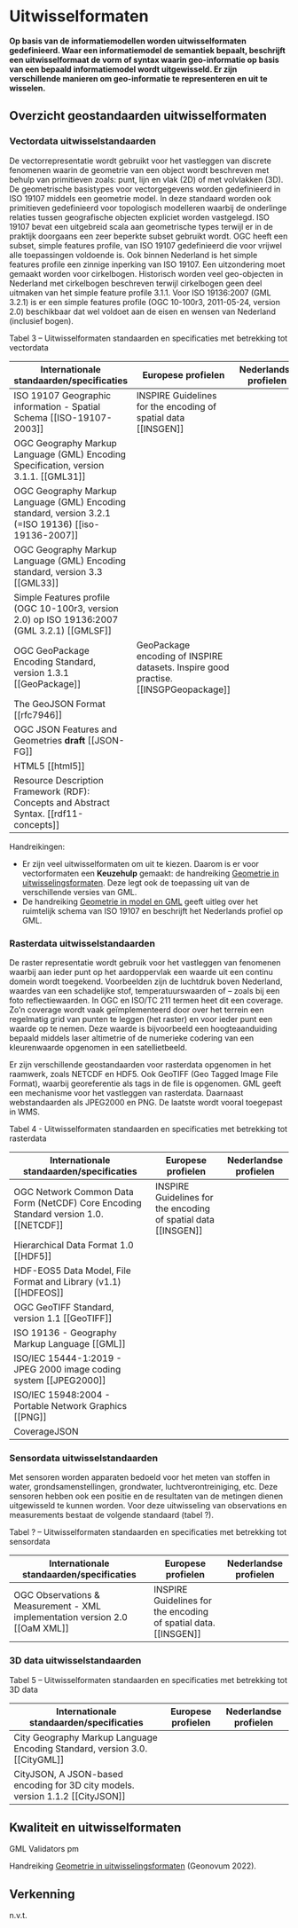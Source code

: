 # Uitwisselformaten

**Op basis van de informatiemodellen worden uitwisselformaten gedefinieerd. Waar
een informatiemodel de semantiek bepaalt, beschrijft een uitwisselformaat de
vorm of syntax waarin geo-informatie op basis van een bepaald informatiemodel
wordt uitgewisseld. Er zijn verschillende manieren om geo-informatie te
representeren en uit te wisselen.**

## Overzicht geostandaarden uitwisselformaten

### Vectordata uitwisselstandaarden

De vectorrepresentatie wordt gebruikt voor het vastleggen van discrete fenomenen
waarin de geometrie van een object wordt beschreven met behulp van primitieven
zoals: punt, lijn en vlak (2D) of met volvlakken (3D). De geometrische
basistypes voor vectorgegevens worden gedefinieerd in ISO 19107 middels een
geometrie model. In deze standaard worden ook primitieven gedefinieerd voor
topologisch modelleren waarbij de onderlinge relaties tussen geografische
objecten expliciet worden vastgelegd. ISO 19107 bevat een uitgebreid scala aan
geometrische types terwijl er in de praktijk doorgaans een zeer beperkte subset
gebruikt wordt. OGC heeft een subset, simple features profile, van ISO 19107
gedefinieerd die voor vrijwel alle toepassingen voldoende is. Ook binnen
Nederland is het simple features profile een zinnige inperking van ISO 19107.
Een uitzondering moet gemaakt worden voor cirkelbogen. Historisch worden veel
geo-objecten in Nederland met cirkelbogen beschreven terwijl cirkelbogen geen
deel uitmaken van het simple feature profile 3.1.1. Voor ISO 19136:2007 (GML
3.2.1) is er een simple features profile (OGC 10-100r3, 2011-05-24, version 2.0)
beschikbaar dat wel voldoet aan de eisen en wensen van Nederland (inclusief
bogen).

Tabel 3 – Uitwisselformaten standaarden en specificaties met betrekking tot
vectordata

| **Internationale standaarden/specificaties**                                                            | **Europese profielen**                                                                | **Nederlandse profielen**    |
|---------------------------------------------------------------------------------------------------------|---------------------------------------------------------------------------------------|------------------------------|
| ISO 19107 Geographic information - Spatial Schema [[ISO-19107-2003]]                                    | INSPIRE Guidelines for the encoding of spatial data [[INSGEN]]                        |                              |
| OGC Geography Markup Language (GML) Encoding Specification, version 3.1.1. [[GML31]]                    |                                                                                       |                              |
| OGC Geography Markup Language (GML) Encoding standard, version 3.2.1 (=ISO 19136) [[iso-19136-2007]]    |                                                                                       |                              |
| OGC Geography Markup Language (GML) Encoding standard, version 3.3  [[GML33]]                           |                                                                                       |                              |
| Simple Features profile (OGC 10-100r3, version 2.0) op ISO 19136:2007 (GML 3.2.1)  [[GMLSF]]            |                                                                                       |                              |
| OGC GeoPackage Encoding Standard, version 1.3.1 [[GeoPackage]]                                          | GeoPackage encoding of INSPIRE datasets. Inspire good practise. [[INSGPGeopackage]]   |                              |
| The GeoJSON Format [[rfc7946]]                                                                          |                                                                                       |                              |
| OGC JSON Features and Geometries **draft** [[JSON-FG]]                                                  |                                                                                       |                              |
| HTML5 [[html5]]                                                                                         |                                                                                       |                              |
| Resource Description Framework (RDF): Concepts and Abstract Syntax. [[rdf11-concepts]]                  |                                                                                       |                              |

Handreikingen:
- Er zijn veel uitwisselformaten om uit te kiezen. Daarom is er voor vectorformaten een **Keuzehulp** gemaakt: de handreiking [Geometrie in uitwisselingsformaten](https://docs.geostandaarden.nl/g4w/geox/). Deze legt ook de toepassing uit van de verschillende versies van GML. 
- De handreiking [Geometrie in model en GML](https://docs.geostandaarden.nl/nen3610/gimeg/) geeft uitleg over het ruimtelijk schema van ISO 19107 en beschrijft het Nederlands profiel op GML.

### Rasterdata uitwisselstandaarden

De raster representatie wordt gebruik voor het vastleggen van fenomenen waarbij
aan ieder punt op het aardoppervlak een waarde uit een continu domein wordt
toegekend. Voorbeelden zijn de luchtdruk boven Nederland, waardes van een
schadelijke stof, temperatuurswaarden of – zoals bij een foto reflectiewaarden.
In OGC en ISO/TC 211 termen heet dit een coverage. Zo’n coverage wordt vaak
geïmplementeerd door over het terrein een regelmatig grid van punten te leggen
(het raster) en voor ieder punt een waarde op te nemen. Deze waarde is
bijvoorbeeld een hoogteaanduiding bepaald middels laser altimetrie of de
numerieke codering van een kleurenwaarde opgenomen in een satellietbeeld.

Er zijn verschillende geostandaarden voor rasterdata opgenomen in het raamwerk,
zoals NETCDF en HDF5. Ook GeoTIFF (Geo Tagged Image File Format), waarbij
georeferentie als tags in de file is opgenomen. GML geeft een mechanisme voor
het vastleggen van rasterdata. Daarnaast webstandaarden als JPEG2000 en PNG. De
laatste wordt vooral toegepast in WMS.

Tabel 4 - Uitwisselformaten standaarden en specificaties met betrekking tot
rasterdata

| **Internationale standaarden/specificaties**                                         | **Europese profielen**                                          | **Nederlandse profielen** |
|--------------------------------------------------------------------------------------|-----------------------------------------------------------------|---------------------------|
| OGC Network Common Data Form (NetCDF) Core Encoding Standard version 1.0. [[NETCDF]] | INSPIRE Guidelines for the encoding of spatial data [[INSGEN]]  |                           |
| Hierarchical Data Format 1.0 [[HDF5]]                                                |                                                                 |                           |
| HDF-EOS5 Data Model, File Format and Library (v1.1)        [[HDFEOS]]                |                                                                 |                           |
| OGC GeoTIFF Standard, version 1.1 [[GeoTIFF]]                                        |                                                                 |                           |
| ISO 19136 - Geography Markup Language [[GML]]                                        |                                                                 |                           |
| ISO/IEC 15444-1:2019 - JPEG 2000 image coding system [[JPEG2000]]                    |                                                                 |                           |
| ISO/IEC 15948:2004 - Portable Network Graphics [[PNG]]                               |                                                                 |                           |
| CoverageJSON

### Sensordata uitwisselstandaarden

Met sensoren worden apparaten bedoeld voor het meten van stoffen in water,
grondsamenstellingen, grondwater, luchtverontreiniging, etc. Deze sensoren
hebben ook een positie en de resultaten van de metingen dienen uitgewisseld te
kunnen worden. Voor deze uitwisseling van observations en measurements bestaat
de volgende standaard (tabel ?).

Tabel ? – Uitwisselformaten standaarden en specificaties met betrekking tot
sensordata

| **Internationale standaarden/specificaties**                                  | **Europese profielen**                                            | **Nederlandse profielen** |
|-------------------------------------------------------------------------------|-------------------------------------------------------------------|---------------------------|
| OGC Observations & Measurement - XML implementation version 2.0 [[OaM XML]] | INSPIRE Guidelines for the encoding of spatial data. [[INSGEN]] |                           |

### 3D data uitwisselstandaarden

Tabel 5 – Uitwisselformaten standaarden en specificaties met betrekking tot 3D
data

| **Internationale standaarden/specificaties**                                     | **Europese profielen** | **Nederlandse profielen** |
|----------------------------------------------------------------------------------|------------------------|---------------------------|
| City Geography Markup Language Encoding Standard, version 3.0. [[CityGML]]     |                        |                           |
| CityJSON, A JSON-based encoding for 3D city models. version 1.1.2 [[CityJSON]] |                        |                           |

## 

## Kwaliteit en uitwisselformaten

GML Validators pm

Handreiking [Geometrie in
uitwisselingsformaten](https://geonovum.github.io/geox/) (Geonovum 2022).

## 

## Verkenning

n.v.t.
